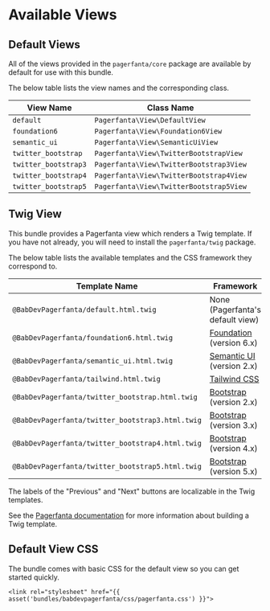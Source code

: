 # Available Views

## Default Views

All of the views provided in the `pagerfanta/core` package are available by default for use with this bundle.

The below table lists the view names and the corresponding class. 

| View Name            | Class Name                              |
|----------------------|-----------------------------------------|
| `default`            | `Pagerfanta\View\DefaultView`           |
| `foundation6`        | `Pagerfanta\View\Foundation6View`       |
| `semantic_ui`        | `Pagerfanta\View\SemanticUiView`        |
| `twitter_bootstrap`  | `Pagerfanta\View\TwitterBootstrapView`  |
| `twitter_bootstrap3` | `Pagerfanta\View\TwitterBootstrap3View` |
| `twitter_bootstrap4` | `Pagerfanta\View\TwitterBootstrap4View` |
| `twitter_bootstrap5` | `Pagerfanta\View\TwitterBootstrap5View` |

## Twig View

This bundle provides a Pagerfanta view which renders a Twig template. If you have not already, you will need to install the `pagerfanta/twig` package.

The below table lists the available templates and the CSS framework they correspond to.

| Template Name                                    | Framework                                                     |
|--------------------------------------------------|---------------------------------------------------------------|
| `@BabDevPagerfanta/default.html.twig`            | None (Pagerfanta's default view)                              |
| `@BabDevPagerfanta/foundation6.html.twig`        | [Foundation](https://get.foundation/index.html) (version 6.x) |
| `@BabDevPagerfanta/semantic_ui.html.twig`        | [Semantic UI](https://semantic-ui.com) (version 2.x)          |
| `@BabDevPagerfanta/tailwind.html.twig`           | [Tailwind CSS](https://tailwindcss.com/)                      |
| `@BabDevPagerfanta/twitter_bootstrap.html.twig`  | [Bootstrap](https://getbootstrap.com) (version 2.x)           |
| `@BabDevPagerfanta/twitter_bootstrap3.html.twig` | [Bootstrap](https://getbootstrap.com) (version 3.x)           |
| `@BabDevPagerfanta/twitter_bootstrap4.html.twig` | [Bootstrap](https://getbootstrap.com) (version 4.x)           |
| `@BabDevPagerfanta/twitter_bootstrap5.html.twig` | [Bootstrap](https://getbootstrap.com) (version 5.x)           |

The labels of the "Previous" and "Next" buttons are localizable in the Twig templates.

See the [Pagerfanta documentation](/open-source/packages/pagerfanta/docs/views) for more information about building a Twig template.

## Default View CSS

The bundle comes with basic CSS for the default view so you can get started quickly.

```twig
<link rel="stylesheet" href="{{ asset('bundles/babdevpagerfanta/css/pagerfanta.css') }}">
```
